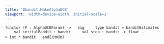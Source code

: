 ```yaml
---
title: 'Obandit.MakeAlphaUCB'
viewport: 'width=device-width, initial-scale=1'
---
```


`functor (P : AlphaUCBParam) ->   sig     type bandit = banditEstimates     val initialBandit : bandit     val step : bandit -> float -> int * bandit   end`{.code}
